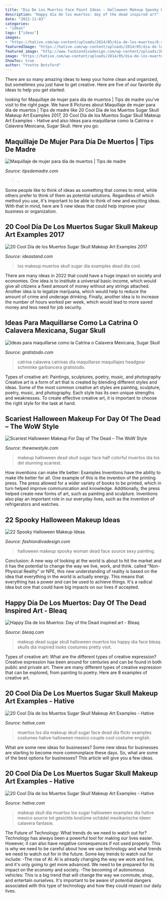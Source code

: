 ```yaml
---
title: "Dia De Los Muertos Face Paint Ideas - Halloween Makeup Spooky Woman Dead Face Source Sexy Painting"
description: "Happy día de los muertos: day of the dead inspired art"
date: "2022-11-03"
categories:
- "ideas"
tags: ["ideas"]
images:
- "https://hative.com/wp-content/uploads/2014/05/dia-de-los-muertos/8-sugar-skull-makeup.jpg"
featuredImage: "https://hative.com/wp-content/uploads/2014/05/dia-de-los-muertos/8-sugar-skull-makeup.jpg"
featured_image: "http://www.fashiondivadesign.com/wp-content/uploads/2013/10/woman-make-up-halloween.jpg"
image: "https://hative.com/wp-content/uploads/2014/05/dia-de-los-muertos/8-sugar-skull-makeup.jpg"
ShowToc: true
author: "Yvette Botsford"
---
```



There are so many amazing ideas to keep your home clean and organized, but sometimes you just have to get creative. Here are five of our favorite diy ideas to help you get started: 

	

		
looking for Maquillaje de mujer para día de muertos | Tips de madre you've visit to the right page. We have 8 Pictures about Maquillaje de mujer para día de muertos | Tips de madre like 20 Cool Día de los Muertos Sugar Skull Makeup Art Examples 2017, 20 Cool Día de los Muertos Sugar Skull Makeup Art Examples - Hative and also Ideas para maquillarse como la Catrina o Calavera Mexicana, Sugar Skull. Here you go:
		
    
## Maquillaje De Mujer Para Día De Muertos | Tips De Madre

<img loading=lazy src="https://tipsdemadre.com/wp-content/uploads/2015/10/diade-muertos-makeup.jpg" onerror="this.onerror=null;this.src='https://tse4.mm.bing.net/th?id=OIP.uayURbxq4ND37VAkKZeBiAHaLH&amp;pid=15.1';" alt="Maquillaje de mujer para día de muertos | Tips de madre">

_Source: tipsdemadre.com_

>. 

	

Some people like to think of ideas as something that comes to mind, while others prefer to think of them as potential solutions. Regardless of which method you use, it's important to be able to think of new and exciting ideas. With that in mind, here are 5 new ideas that could help improve your business or organization.

    
## 20 Cool Día De Los Muertos Sugar Skull Makeup Art Examples 2017

<img loading=lazy src="https://ideastand.com/wp-content/uploads/2014/05/dia-de-los-muertos/11-day-of-the-dead-make-up.jpg" onerror="this.onerror=null;this.src='https://tse2.mm.bing.net/th?id=OIP.RAcfF7n2-vRDyyR8OlxolQHaJ0&amp;pid=15.1';" alt="20 Cool Día de los Muertos Sugar Skull Makeup Art Examples 2017">

_Source: ideastand.com_

>los makeup muertos skull sugar dia examples dead día cool. 

	

There are many ideas in 2022 that could have a huge impact on society and economies. One idea is to institute a universal basic income, which would give all citizens a fixed amount of money without any strings attached. Another idea is to legalize marijuana, which would help to reduce the amount of crime and underage drinking. Finally, another idea is to increase the number of hours worked per week, which would lead to more saved money and less need for job security.

    
## Ideas Para Maquillarse Como La Catrina O Calavera Mexicana, Sugar Skull

<img loading=lazy src="https://www.gratistodo.com/wp-content/uploads/2016/09/maquillaje-calavera-mexicana-catrina-800x529.jpg" onerror="this.onerror=null;this.src='https://tse3.mm.bing.net/th?id=OIP.xoMJs8YlDEe-5gO1RNHgLQHaE5&amp;pid=15.1';" alt="Ideas para maquillarse como la Catrina o Calavera Mexicana, Sugar Skull">

_Source: gratistodo.com_

>catrina calavera catrinas día maquillarse maquillajes headgear schminke garbancera gratistodo. 

	

Types of creative art: Paintings, sculptures, poetry, music, and photography
Creative art is a form of art that is created by blending different styles and ideas. Some of the most common creative art styles are painting, sculpture, poetry, music, and photography. Each style has its own unique strengths and weaknesses. To create effective creative art, it is important to choose the right style for the task at hand.

    
## Scariest Halloween Makeup For Day Of The Dead – The WoW Style

<img loading=lazy src="http://thewowstyle.com/wp-content/uploads/2016/07/Stunning-Day-of-The-Dead-Halloween-Makeup.jpg" onerror="this.onerror=null;this.src='https://tse1.mm.bing.net/th?id=OIP.K03_OaRBeq-kcdnzjvPpzQHaJ3&amp;pid=15.1';" alt="Scariest Halloween Makeup For Day of The Dead – The WoW Style">

_Source: thewowstyle.com_

>makeup halloween dead skull sugar face half colorful muertos dia los del stunning scariest. 

	

How inventions can make life better: Examples
Inventions have the ability to make life better for all. One example of this is the invention of the printing press. The press allowed for a wider variety of books to be printed, which in turn helped improve communication and knowledge. Additionally, the press helped create new forms of art, such as painting and sculpture. Inventions also play an important role in our everyday lives, such as the invention of refrigerators and watches.

    
## 22 Spooky Halloween Makeup Ideas

<img loading=lazy src="http://www.fashiondivadesign.com/wp-content/uploads/2013/10/woman-make-up-halloween.jpg" onerror="this.onerror=null;this.src='https://tse2.mm.bing.net/th?id=OIP.cHnYzy5xWP8-ZAJlv_k7lQHaKl&amp;pid=15.1';" alt="22 Spooky Halloween Makeup Ideas">

_Source: fashiondivadesign.com_

>halloween makeup spooky woman dead face source sexy painting. 

	

Conclusion:
A new way of looking at the world is about to hit the market and it has the potential to change the way we live, work, and think. called "Non-Physical Reality" or NPE, this new understanding of reality is based on the idea that everything in the world is actually energy. This means that everything has a power and can be used to achieve things. It's a radical idea but one that could have big impacts on our lives if accepted.

    
## Happy Día De Los Muertos: Day Of The Dead Inspired Art - Bleaq

<img loading=lazy src="http://www.bleaq.com/wp-content/uploads/day-of-the-dead-05.jpg" onerror="this.onerror=null;this.src='https://tse4.mm.bing.net/th?id=OIP.U0Q2K17RUyAcVj35VdcdZQHaLD&amp;pid=15.1';" alt="Happy Día de los Muertos: Day of the Dead inspired art - Bleaq">

_Source: bleaq.com_

>makeup dead sugar skull halloween muertos los happy dia face bleaq skulls día inspired looks costumes pretty visit. 

	

Types of creative art: What are the different types of creative expression?
Creative expression has been around for centuries and can be found in both public and private art. There are many different types of creative expression that can be explored, from painting to poetry. Here are 8 examples of creative art.

    
## 20 Cool Día De Los Muertos Sugar Skull Makeup Art Examples - Hative

<img loading=lazy src="https://hative.com/wp-content/uploads/2014/05/dia-de-los-muertos/10-sugar-skull-makeup.jpg" onerror="this.onerror=null;this.src='https://tse3.mm.bing.net/th?id=OIP.F-jtaoYWarslIO8eP5BnUQAAAA&amp;pid=15.1';" alt="20 Cool Día de los Muertos Sugar Skull Makeup Art Examples - Hative">

_Source: hative.com_

>muertos los dia makeup skull sugar face dead día flickr examples costumes hative halloween mexico couple cool costume english. 

	

What are some new ideas for businesses?
Some new ideas for businesses are starting to become more commonplace these days.  So, what are some of the best options for businesses? This article will give you a few ideas.

    
## 20 Cool Día De Los Muertos Sugar Skull Makeup Art Examples - Hative

<img loading=lazy src="https://hative.com/wp-content/uploads/2014/05/dia-de-los-muertos/8-sugar-skull-makeup.jpg" onerror="this.onerror=null;this.src='https://tse4.mm.bing.net/th?id=OIP.lzRPEyZIIzBzMYTWiATi5wAAAA&amp;pid=15.1';" alt="20 Cool Día de los Muertos Sugar Skull Makeup Art Examples - Hative">

_Source: hative.com_

>makeup skull dia muertos los sugar halloween examples día hative mexico source tot gesichts kostüme schädel mexikanische ideen calavera fantasie. 

	

The Future of Technology: What trends do we need to watch out for?
Technology has always been a powerful tool for making our lives easier. However, it can also have negative consequences if not used properly. This is why we need to be careful about how we use technology and what trends we need to watch out for in the future. Some key trends to watch out for include: 
-The rise of AI: AI is already changing the way we work and live, and it's only going to get more advanced. We need to be prepared for its impact on the economy and society. 
-The becoming of autonomous vehicles: This is a big trend that will change the way we commute, shop, and entertain ourselves. It's important to be aware of potential dangers associated with this type of technology and how they could impact our daily lives.

